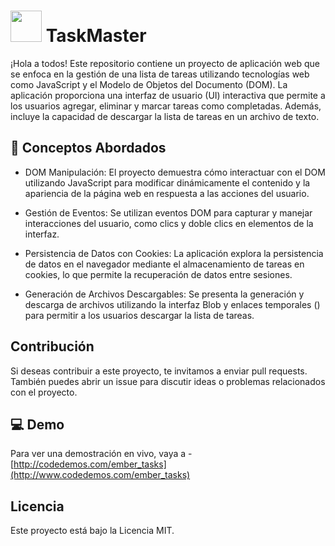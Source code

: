 # <img src="https://media.giphy.com/media/VgCDAzcKvsR6OM0uWg/giphy.gif" width="50"> TaskMaster

¡Hola a  todos! Este repositorio contiene un proyecto de aplicación web que se enfoca en la gestión de una lista de tareas utilizando tecnologías web como JavaScript y el Modelo de Objetos del Documento (DOM). La aplicación proporciona una interfaz de usuario (UI) interactiva que permite a los usuarios agregar, eliminar y marcar tareas como completadas. Además, incluye la capacidad de descargar la lista de tareas en un archivo de texto.

## 📖 Conceptos Abordados
- DOM Manipulación: El proyecto demuestra cómo interactuar con el DOM utilizando JavaScript para modificar dinámicamente el contenido y la apariencia de la página web en respuesta a las acciones del usuario.

- Gestión de Eventos: Se utilizan eventos DOM para capturar y manejar interacciones del usuario, como clics y doble clics en elementos de la interfaz.

- Persistencia de Datos con Cookies: La aplicación explora la persistencia de datos en el navegador mediante el almacenamiento de tareas en cookies, lo que permite la recuperación de datos entre sesiones.

- Generación de Archivos Descargables: Se presenta la generación y descarga de archivos utilizando la interfaz Blob y enlaces temporales (<a>) para permitir a los usuarios descargar la lista de tareas.

## Contribución
Si deseas contribuir a este proyecto, te invitamos a enviar pull requests. También puedes abrir un issue para discutir ideas o problemas relacionados con el proyecto.

## 💻 Demo ##
Para ver una demostración en vivo, vaya a - [http://codedemos.com/ember_tasks](http://www.codedemos.com/ember_tasks)

## Licencia
Este proyecto está bajo la Licencia MIT.
